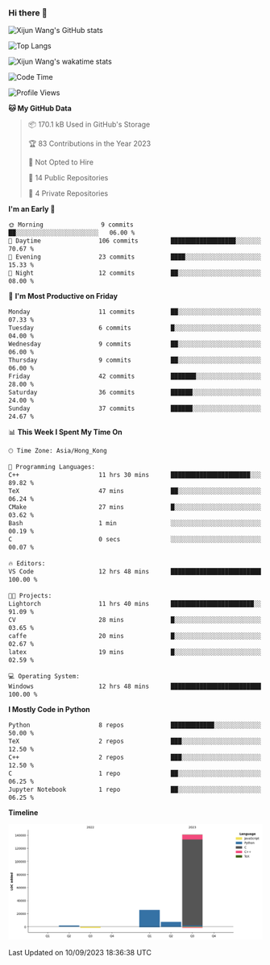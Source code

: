 ### Hi there 👋

![Xijun Wang's GitHub stats](https://github-readme-stats.vercel.app/api?username=kopper-xdu&show_icons=true&bg_color=00000000)

![Top Langs](https://github-readme-stats.vercel.app/api/top-langs/?username=kopper-xdu&size_weight=0.5&count_weight=0.5&exclude_repo=homepage,kopper-xdu.github.io&layout=compact)


![Xijun Wang's wakatime stats](https://github-readme-stats.vercel.app/api/wakatime?username=kopper)

<!--START_SECTION:waka-->
![Code Time](http://img.shields.io/badge/Code%20Time-95%20hrs%2045%20mins-blue)

![Profile Views](http://img.shields.io/badge/Profile%20Views-1-blue)

**🐱 My GitHub Data** 

> 📦 170.1 kB Used in GitHub's Storage 
 > 
> 🏆 83 Contributions in the Year 2023
 > 
> 🚫 Not Opted to Hire
 > 
> 📜 14 Public Repositories 
 > 
> 🔑 4 Private Repositories 
 > 
**I'm an Early 🐤** 

```text
🌞 Morning                9 commits           ██░░░░░░░░░░░░░░░░░░░░░░░   06.00 % 
🌆 Daytime                106 commits         ██████████████████░░░░░░░   70.67 % 
🌃 Evening                23 commits          ████░░░░░░░░░░░░░░░░░░░░░   15.33 % 
🌙 Night                  12 commits          ██░░░░░░░░░░░░░░░░░░░░░░░   08.00 % 
```
📅 **I'm Most Productive on Friday** 

```text
Monday                   11 commits          ██░░░░░░░░░░░░░░░░░░░░░░░   07.33 % 
Tuesday                  6 commits           █░░░░░░░░░░░░░░░░░░░░░░░░   04.00 % 
Wednesday                9 commits           ██░░░░░░░░░░░░░░░░░░░░░░░   06.00 % 
Thursday                 9 commits           ██░░░░░░░░░░░░░░░░░░░░░░░   06.00 % 
Friday                   42 commits          ███████░░░░░░░░░░░░░░░░░░   28.00 % 
Saturday                 36 commits          ██████░░░░░░░░░░░░░░░░░░░   24.00 % 
Sunday                   37 commits          ██████░░░░░░░░░░░░░░░░░░░   24.67 % 
```


📊 **This Week I Spent My Time On** 

```text
🕑︎ Time Zone: Asia/Hong_Kong

💬 Programming Languages: 
C++                      11 hrs 30 mins      ██████████████████████░░░   89.82 % 
TeX                      47 mins             ██░░░░░░░░░░░░░░░░░░░░░░░   06.24 % 
CMake                    27 mins             █░░░░░░░░░░░░░░░░░░░░░░░░   03.62 % 
Bash                     1 min               ░░░░░░░░░░░░░░░░░░░░░░░░░   00.19 % 
C                        0 secs              ░░░░░░░░░░░░░░░░░░░░░░░░░   00.07 % 

🔥 Editors: 
VS Code                  12 hrs 48 mins      █████████████████████████   100.00 % 

🐱‍💻 Projects: 
Lightorch                11 hrs 40 mins      ███████████████████████░░   91.09 % 
CV                       28 mins             █░░░░░░░░░░░░░░░░░░░░░░░░   03.65 % 
caffe                    20 mins             █░░░░░░░░░░░░░░░░░░░░░░░░   02.67 % 
latex                    19 mins             █░░░░░░░░░░░░░░░░░░░░░░░░   02.59 % 

💻 Operating System: 
Windows                  12 hrs 48 mins      █████████████████████████   100.00 % 
```

**I Mostly Code in Python** 

```text
Python                   8 repos             ████████████░░░░░░░░░░░░░   50.00 % 
TeX                      2 repos             ███░░░░░░░░░░░░░░░░░░░░░░   12.50 % 
C++                      2 repos             ███░░░░░░░░░░░░░░░░░░░░░░   12.50 % 
C                        1 repo              ██░░░░░░░░░░░░░░░░░░░░░░░   06.25 % 
Jupyter Notebook         1 repo              ██░░░░░░░░░░░░░░░░░░░░░░░   06.25 % 
```



**Timeline**

![Lines of Code chart](https://raw.githubusercontent.com/kopper-xdu/kopper-xdu/main/assets/bar_graph.png)


 Last Updated on 10/09/2023 18:36:38 UTC
<!--END_SECTION:waka-->

<!--
**kopper-xdu/kopper-xdu** is a ✨ _special_ ✨ repository because its `README.md` (this file) appears on your GitHub profile.

Here are some ideas to get you started:

- 🔭 I’m currently working on ...
- 🌱 I’m currently learning ...
- 👯 I’m looking to collaborate on ...
- 🤔 I’m looking for help with ...
- 💬 Ask me about ...
- 📫 How to reach me: ...
- 😄 Pronouns: ...
- ⚡ Fun fact: ...
-->
